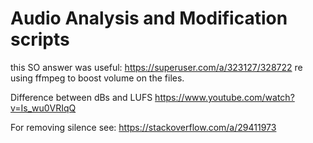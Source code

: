 # Audio Analysis and Modification scripts

this SO answer was useful: https://superuser.com/a/323127/328722 re using ffmpeg to boost volume on the files.

Difference between dBs and LUFS https://www.youtube.com/watch?v=Is_wu0VRIqQ

For removing silence see: https://stackoverflow.com/a/29411973
